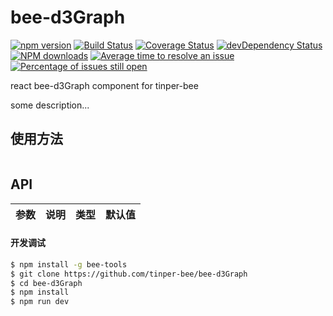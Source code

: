 # bee-d3Graph

[![npm version](https://img.shields.io/npm/v/bee-d3Graph.svg)](https://www.npmjs.com/package/bee-d3Graph)
[![Build Status](https://img.shields.io/travis/tinper-bee/bee-d3Graph/master.svg)](https://travis-ci.org/tinper-bee/bee-d3Graph)
[![Coverage Status](https://coveralls.io/repos/github/tinper-bee/bee-d3Graph/badge.svg?branch=master)](https://coveralls.io/github/tinper-bee/bee-d3Graph?branch=master)
[![devDependency Status](https://img.shields.io/david/dev/tinper-bee/bee-d3Graph.svg)](https://david-dm.org/tinper-bee/bee-d3Graph#info=devDependencies)
[![NPM downloads](http://img.shields.io/npm/dm/bee-d3Graph.svg?style=flat)](https://npmjs.org/package/bee-d3Graph)
[![Average time to resolve an issue](http://isitmaintained.com/badge/resolution/tinper-bee/bee-d3Graph.svg)](http://isitmaintained.com/project/tinper-bee/bee-d3Graph "Average time to resolve an issue")
[![Percentage of issues still open](http://isitmaintained.com/badge/open/tinper-bee/bee-d3Graph.svg)](http://isitmaintained.com/project/tinper-bee/bee-d3Graph "Percentage of issues still open")


react bee-d3Graph component for tinper-bee

some description...

## 使用方法

```js

```



## API

|参数|说明|类型|默认值|
|:--|:---:|:--:|---:|

#### 开发调试

```sh
$ npm install -g bee-tools
$ git clone https://github.com/tinper-bee/bee-d3Graph
$ cd bee-d3Graph
$ npm install
$ npm run dev
```
